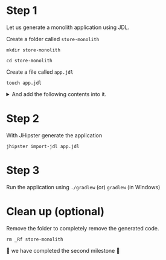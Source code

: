 # Step 1

Let us generate a monolith application using JDL.

Create a folder called `store-monolith`

`mkdir store-monolith`

`cd store-monolith`

Create a file called `app.jdl`

`touch app.jdl`

<details> <summary> And add the following contents into it. </summary>
	<p>
		
		```
		/*
		 * This is a monolithic e-commerce store sample
		 */

		application {
		  config {
		    baseName store,
		    applicationType monolith,
		    packageName com.jhipster.demo.store,
		    authenticationType jwt,
		    prodDatabaseType mysql,
		    cacheProvider hazelcast,
		    buildTool gradle,
		    clientFramework react,
		    useSass true,
		    testFrameworks [protractor]
		  }
		  entities *
		}

		/* Entities */

		/** Product sold by the Online store */
		entity Product {
		    name String required
		    description String
		    price BigDecimal required min(0)
		    size Size required
		    image ImageBlob
		}

		enum Size {
		    S, M, L, XL, XXL
		}

		entity ProductCategory {
		    name String required
		    description String
		}

		entity Customer {
		    firstName String required
		    lastName String required
		    gender Gender required
		    email String required pattern(/^[^@\s]+@[^@\s]+\.[^@\s]+$/)
		    phone String required
		    addressLine1 String required
		    addressLine2 String
		    city String required
		    country String required
		}

		enum Gender {
		    MALE, FEMALE, OTHER
		}

		entity ProductOrder {
		    placedDate Instant required
		    status OrderStatus required
		    code String required
		    invoiceId Long
		}

		enum OrderStatus {
		    COMPLETED, PENDING, CANCELLED
		}

		entity OrderItem {
		    quantity Integer required min(0)
		    totalPrice BigDecimal required min(0)
		    status OrderItemStatus required
		}

		enum OrderItemStatus {
		    AVAILABLE, OUT_OF_STOCK, BACK_ORDER
		}

		relationship OneToOne {
		    Customer{user(login) required} to User
		}

		relationship ManyToOne {
			OrderItem{product(name) required} to Product
		}

		relationship OneToMany {
		   Customer{order} to ProductOrder{customer(email) required},
		   ProductOrder{orderItem} to OrderItem{order(code) required} ,
		   ProductCategory{product} to Product{productCategory(name)}
		}

		service Product, ProductCategory, Customer, ProductOrder, OrderItem with serviceClass
		paginate Product, Customer, ProductOrder, OrderItem with pagination

		entity Invoice {
		    code String required
		    date Instant required
		    details String
		    status InvoiceStatus required
		    paymentMethod PaymentMethod required
		    paymentDate Instant required
		    paymentAmount BigDecimal required
		}

		enum InvoiceStatus {
		    PAID, ISSUED, CANCELLED
		}

		entity Shipment {
		    trackingCode String
		    date Instant required
		    details String
		}

		enum PaymentMethod {
		    CREDIT_CARD, CASH_ON_DELIVERY, PAYPAL
		}

		relationship OneToMany {
		    Invoice{shipment} to Shipment{invoice(code) required}
		}

		service Invoice, Shipment with serviceClass
		paginate Invoice, Shipment with pagination

		entity Notification {
		    date Instant required
		    details String
		    sentDate Instant required
		    format NotificationType required
		    userId Long required
		    productId Long required
		}

		enum NotificationType {
		    EMAIL, SMS, PARCEL
		}
		```
	</p>
</details>

# Step 2
With JHipster generate the application

`jhipster import-jdl app.jdl`

# Step 3
Run the application using
`./gradlew` (or) `gradlew` (in Windows)

# Clean up (optional)

Remove the folder to completely remove the generated code.

`rm _Rf store-monolith`

:tada: we have completed the second milestone :tada:

